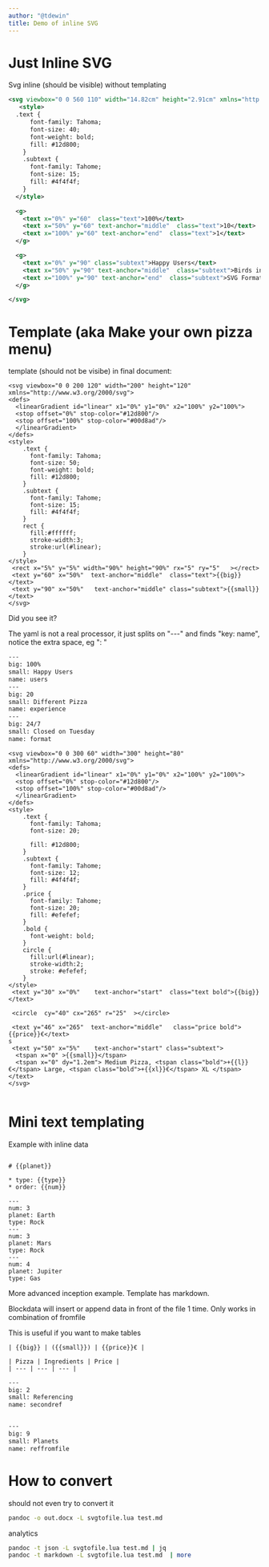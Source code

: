 ```yaml
---
author: "@tdewin"
title: Demo of inline SVG
---
```



# Just Inline SVG
Svg inline (should be visible) without templating
```svg {out=./media/plain alt="Hello Plain SVG"}
<svg viewbox="0 0 560 110" width="14.82cm" height="2.91cm" xmlns="http://www.w3.org/2000/svg">
   <style>
  .text {
      font-family: Tahoma;
      font-size: 40;
      font-weight: bold;
      fill: #12d800;
    }
    .subtext {
      font-family: Tahome;
      font-size: 15;
      fill: #4f4f4f;
    }
  </style>

  <g>
    <text x="0%" y="60"  class="text">100%</text>
    <text x="50%" y="60" text-anchor="middle"  class="text">10</text>
    <text x="100%" y="60" text-anchor="end"  class="text">1</text>
  </g>

  <g>
    <text x="0%" y="90" class="subtext">Happy Users</text> 
    <text x="50%" y="90" text-anchor="middle"  class="subtext">Birds in the sky</text>
    <text x="100%" y="90" text-anchor="end"  class="subtext">SVG Format</text>
  </g>

</svg>
```

# Template (aka Make your own pizza menu)

template (should not be visibe) in final document:
```template {name="digitx"}
<svg viewbox="0 0 200 120" width="200" height="120" xmlns="http://www.w3.org/2000/svg">
<defs>
  <linearGradient id="linear" x1="0%" y1="0%" x2="100%" y2="100%">
  <stop offset="0%" stop-color="#12d800"/>
  <stop offset="100%" stop-color="#00d8ad"/>
  </linearGradient>
</defs>
<style>
    .text {
      font-family: Tahoma;
      font-size: 50;
      font-weight: bold;
      fill: #12d800;
    }
    .subtext {
      font-family: Tahome;
      font-size: 15;
      fill: #4f4f4f;
    }
    rect {
      fill:#ffffff;
      stroke-width:3;
      stroke:url(#linear);
    } 
</style>
 <rect x="5%" y="5%" width="90%" height="90%" rx="5" ry="5"   ></rect>
 <text y="60" x="50%"  text-anchor="middle"  class="text">{{big}}</text>
 <text y="90" x="50%"   text-anchor="middle" class="subtext">{{small}}</text> 
</svg>
```
Did you see it?

The yaml is not a real processor, it just splits on "---" and finds "key: name", notice the extra space, eg ": "
```svg {ref=digitx out=./media/stat1 alt="Hello Template" namefield="name"}
---
big: 100%
small: Happy Users
name: users
---
big: 20
small: Different Pizza
name: experience
---
big: 24/7
small: Closed on Tuesday
name: format
```




```template {name="menu"}
<svg viewbox="0 0 300 60" width="300" height="80" xmlns="http://www.w3.org/2000/svg">
<defs>
  <linearGradient id="linear" x1="0%" y1="0%" x2="100%" y2="100%">
  <stop offset="0%" stop-color="#12d800"/>
  <stop offset="100%" stop-color="#00d8ad"/>
  </linearGradient>
</defs>
<style>
    .text {
      font-family: Tahoma;
      font-size: 20;
      
      fill: #12d800;
    }
    .subtext {
      font-family: Tahome;
      font-size: 12;
      fill: #4f4f4f;
    }
    .price {
      font-family: Tahome;
      font-size: 20;    
      fill: #efefef;
    }
    .bold {
      font-weight: bold;
    }
    circle {
      fill:url(#linear);
      stroke-width:2;
      stroke: #efefef;
    } 
</style>
 <text y="30" x="0%"    text-anchor="start"  class="text bold">{{big}}</text>

 <circle  cy="40" cx="265" r="25"  ></circle>

 <text y="46" x="265"  text-anchor="middle"   class="price bold">{{price}}€</text>
s
 <text y="50" x="5%"    text-anchor="start" class="subtext">
  <tspan x="0" >{{small}}</tspan>
  <tspan x="0" dy="1.2em"> Medium Pizza, <tspan class="bold">+{{l}}€</tspan> Large, <tspan class="bold">+{{xl}}€</tspan> XL </tspan>
</text> 
</svg>
```
```svg {ref=menu out=./media/stat1 alt="Hello Template" namefield="name" fromfile="menu.yaml"}
```

# Mini text templating

Example with inline data

```template {name="tab"} 

# {{planet}}

* type: {{type}}
* order: {{num}} 

```

```use {ref=tab}
---
num: 3
planet: Earth
type: Rock
---
num: 3
planet: Mars
type: Rock
---
num: 4
planet: Jupiter
type: Gas
```


More advanced inception example. Template has markdown. 

Blockdata will insert or append data in front of the file 1 time. Only works in combination of fromfile

This is useful if you want to make tables

```template {name="plainmenu"}
| {{big}} | ({{small}}) | {{price}}€ |

```

```use {ref=plainmenu namefield="name" blockdata="insert" fromfile="menu.yaml"}
| Pizza | Ingredients | Price |
| --- | --- | --- |

```

```svg {ref=digitx out=./media/stat1 alt="Hello Template" namefield="name"}
---
big: 2
small: Referencing
name: secondref
```

```template {name="digitxfromfile" fromfile=./fromfile.svg} 
```
```svg {ref=digitxfromfile out=./media/planets alt="Hello Template" namefield="name"}
---
big: 9
small: Planets
name: reffromfile
```




# How to convert

should not even try to convert it
```bash
pandoc -o out.docx -L svgtofile.lua test.md
```

analytics
```bash
pandoc -t json -L svgtofile.lua test.md | jq
pandoc -t markdown -L svgtofile.lua test.md  | more
```
